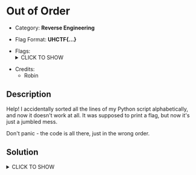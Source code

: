 # Out of Order

<!-- crypto, forensics, osint, reversing, stegano, websec, misc -->
* Category: **Reverse Engineering**

<!-- * "uhctf{...}": must match regex "uhctf{([a-z0-9]+-)*[0-9a-f]{6}}" -->
<!-- * "free-form": anything goes, mention in description what to look for -->
* Flag Format: **UHCTF{...}**

<!-- {{FLAG_TYPE}} can be "static" or "regex" -->
* Flags: <details><summary>CLICK TO SHOW</summary><ul><ul>
<li>static: <code>UHCTF{So_long_and_thanks_for_all_the_fish-671a55}</code></li>
</ul></ul></details>

<!-- Only enter people's first name in lowercase, it will be changed later -->
* Credits:
    * Robin



## Description
<!-- HTML can be used here if needed -->
Help! I accidentally sorted all the lines of my Python script alphabetically, and now it doesn't work at all. It was supposed to print a flag, but now it's just a jumbled mess.

Don't panic - the code is all there, just in the wrong order.

## Solution

<details><summary>CLICK TO SHOW</summary><ul><ul>

Either manually fix the script, or write a brute-force script that tries all orders.
An example solution can be found in order_solution.py. The original code is found in original_code.py

</ul></ul></details>